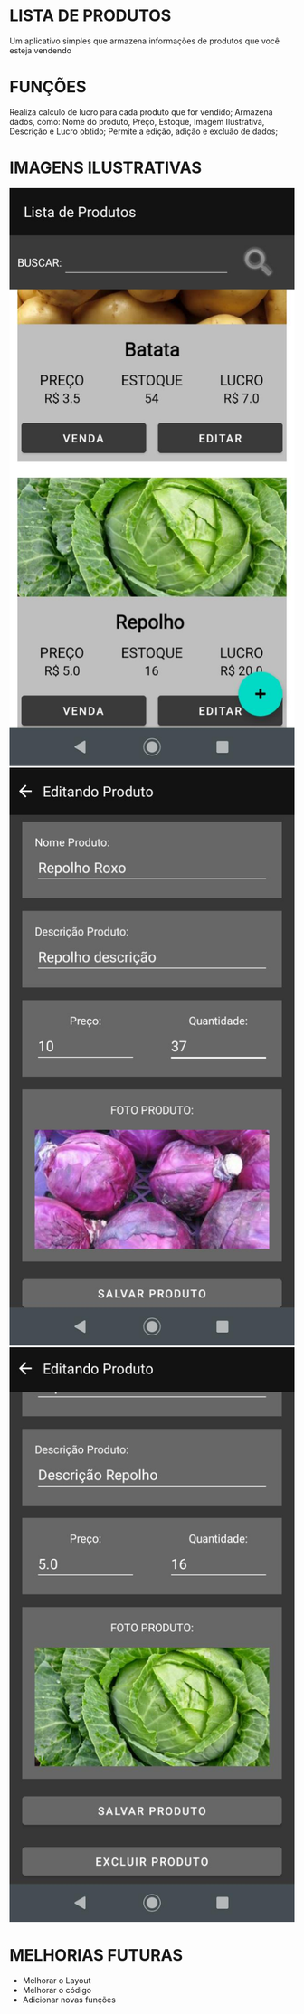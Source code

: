 # LISTA DE PRODUTOS

Um aplicativo simples que armazena informações de produtos que você esteja vendendo

# FUNÇÕES
Realiza calculo de lucro para cada produto que for vendido;
Armazena dados, como: Nome do produto, Preço, Estoque, Imagem Ilustrativa, Descrição e Lucro obtido;
Permite a edição, adição e excluão de dados;

# IMAGENS ILUSTRATIVAS
![Tela Inicial](https://github.com/CardosofGui/projeto-sqlite/blob/main/print-app/back-3.jpeg)
![Tela Editando produto](https://github.com/CardosofGui/projeto-sqlite/blob/main/print-app/back-2.jpeg)
![Tela Criando produto](https://github.com/CardosofGui/projeto-sqlite/blob/main/print-app/back1.jpeg)

# MELHORIAS FUTURAS
* Melhorar o Layout
* Melhorar o código
* Adicionar novas funções
